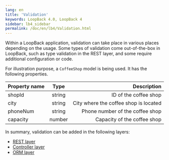 ```yaml
---
lang: en
title: 'Validation'
keywords: LoopBack 4.0, LoopBack 4
sidebar: lb4_sidebar
permalink: /doc/en/lb4/Validation.html
---
```


Within a LoopBack application, validation can take place in various places
depending on the usage. Some types of validation come out-of-the-box in
LoopBack, such as type validation in the REST layer, and some require additional
configuration or code.

For illustration purpose, a `CoffeeShop` model is being used. It has the
following properties.

| Property name |  Type  |                           Description |
| ------------- | :----: | ------------------------------------: |
| shopId        | string |                 ID of the coffee shop |
| city          | string | City where the coffee shop is located |
| phoneNum      | string |       Phone number of the coffee shop |
| capacity      | number |           Capacity of the coffee shop |

In summary, validation can be added in the following layers:

- [REST layer](Validation-REST-layer.md)
- [Controller layer](Validation-controller-layer.md)
- [ORM layer](Validation-ORM-layer.md)
